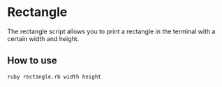 # Rectangle

The rectangle script allows you to print a rectangle in the terminal with a certain width and height.

## How to use ##

```shell
ruby rectangle.rb width height 
```
